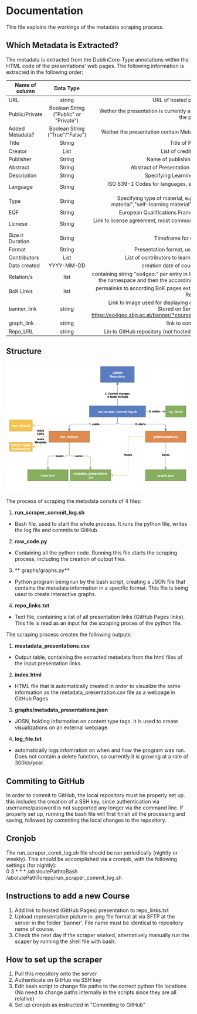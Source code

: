 # Documentation  
This file explains the workings of the metadata scraping process.

## Which Metadata is Extracted?
The metadata is extracted from the DublinCore-Type annotations within the HTML code of the presentations' web pages. The following information is extracted in the following order:  

| Name of column        | Data Type           | Info  |
| ------------- |:-------------:| -----:|
| URL      | string | URL of hosted presentation |
| Public/Private  | Boolean String ("Public" or "Private")      |   Wether the presentation is currently accesible for the public or not |
| Added Metadata? | Boolean String ("True"/"False")      |   Wether the presentation contain Metadata or not |
|Title|String|Title of Presentation|
|Creator|List|List of credited creators|
|Publisher|String|Name of publishing institution|
|Abstract|String|Abstract of Presentation - Summary|
|Description|String|Specifying Learning outcomes|
|Language|String|ISO 639-1 Codes for languages, e.g. "EN" for english|
|Type|String|Specifying type of material, e.g. "teaching material","self-learning material", "webinar"|
|EQF|String|European Qualifications Framework code|
|Licnese|String|Link to license agreement, most commonly CC-BY-SA|
|Size ir Duration|String|Timeframe for coursework|
|Format|String|Presentation format, usually "html"|
|Contributors|List|List of contributors to learning material|
|Data created|YYYY-MM-DD|creation date of course material|
|Relation/s|list|containing string "eo4geo:" per entry in list to define the namespace and then the according BoK Code|
|BoK Links|list|permalinks to according BoK pages extracted from Relation/s tag|
|banner_link|string|Link to image used for displaying course tiles. Stored on Server, format: https://eo4geo.sbg.ac.at/banner/*course_title*/.png|
|graph_link|string|link to concept charts|
|Repo_URL|string|Lin to GitHub repository (not hosted pages link)|

## Structure  

![Structure Image](/documentation/scraper_schema.png?raw=True "Schema")

The process of scraping the metadata consits of 4 files:
1. **run_scraper_commit_log.sh**
  * Bash file, used to start the whole process. It runs the python file, writes the log file and commits to GitHub.
2. **raw_code.py**
  * Containing all the python code. Running this file starts the scraping process, including the creation of output files.
3. ** graphs/graphs.py**
  * Python program being run by the bash script, creating a JSON file that contains the metadata information in a specific format. This file is being used to create interactive graphs.
4. **repo_links.txt**
  * Text file, containing a list of all presentation links (GitHub Pages links). This file is read as an input for the scraping proces of the python file.
  
The scraping process creates the following outputs:
1. **meatadata_presentations.csv**
  * Output table, containing the extracted metadata from the html files of the input presentation links.
2. **index.html**
  * HTML file that is automatically created in order to visualize the same information as the metadata_presentation.csv file as a webpage in GitHub Pages
3. **graphs/metadata_presentations.json**
  * JOSN, holding Information on content type tags. It is used to create visualizations on an external webpage.
4. **log_file.txt**
  * automatically logs infomration on when and how the program was run. Does not contain a delete function, so currently it is growing at a rate of 300kb/year.

## Commiting to GitHub
In order to commit to GitHub, the local repository must be properly set up. this includes the creation of a SSH key, since authentication via username/password is not supported any longer via the command line. If properly set up, running the bash file will first finish all the processing and saving, followed by commiting the local changes to the repository. 

## Cronjob
The run_scraper_comit_log.sh file should be ran periodically (nightly or weekly). This should be accomplished via a cronjob, with the following settings (for nightly):  
0 3 * * * /absloutePathtoBash /abolutePathTorepo/run_scraper_commit_log.sh

## Instructions to add a new Course
1. Add link to hosted (GitHub Pages) presentation to repo_links.txt
2. Upload representative picture in .png file format at via SFTP at the server in the folder 'banner'. File name must be identical to repository name of course.
3. Check the next day if the scraper worked, alternatively manually run the scaper by running the shell file with bash.

## How to set up the scraper
1. Pull this rreository onto the server
2. Authenticate on GitHub via SSH key
3. Edit bash script to change file paths to the correct python file locations (No need to change paths internally in the scripts since they are all relative)
4. Set up cronjob as instructed in "Commiting to GitHub"
